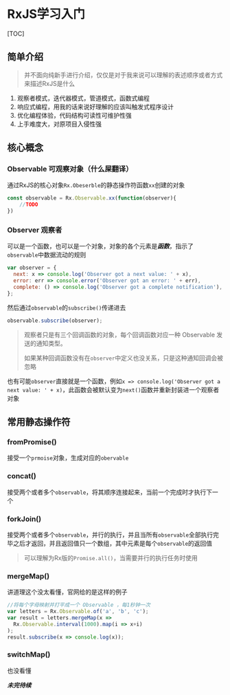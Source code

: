 # RxJS学习入门

[TOC]

## 简单介绍	

> 并不面向纯新手进行介绍，仅仅是对于我来说可以理解的表述顺序或者方式来描述RxJS是什么

1. 观察者模式，迭代器模式，管道模式，函数式编程
2. 响应式编程，用我的话来说好理解的应该叫触发式程序设计
3. 优化编程体验，代码结构可读性可维护性强
4. 上手难度大，对原项目入侵性强

## 核心概念

### Observable  可观察对象（什么屎翻译）

通过RxJS的核心对象`Rx.Obeserble`的静态操作符函数`xx`创建的对象

```js
const observable = Rx.Observable.xx(function(observer){
    //TODO
})
```



### Observer 观察者

可以是一个函数，也可以是一个对象，对象的各个元素是***函数***，指示了`observable`中数据流动的规则

```js
var observer = {
  next: x => console.log('Observer got a next value: ' + x),
  error: err => console.error('Observer got an error: ' + err),
  complete: () => console.log('Observer got a complete notification'),
};
```

然后通过`observable`的`subscribe()`传递进去

```js
observable.subscribe(observer);
```

> 观察者只是有三个回调函数的对象，每个回调函数对应一种 Observable 发送的通知类型。
>
> 如果某种回调函数没有在`observer`中定义也没关系，只是这种通知回调会被忽略

也有可能`observer`直接就是一个函数，例如`x => console.log('Observer got a next value: ' + x)`，此函数会被默认变为`next()`函数并重新封装进一个观察者对象

## 常用静态操作符

### fromPromise()

接受一个`prmoise`对象，生成对应的`obervable`



### concat()

接受两个或者多个`observable`，将其顺序连接起来，当前一个完成时才执行下一个



### forkJoin()

接受两个或者多个`observable`，并行的执行，并且当所有`observable`全部执行完毕之后才返回，并且返回值只一个数组，其中元素是每个`observable`的返回值

> 可以理解为Rx版的`Promise.all()`，当需要并行的执行任务时使用



### mergeMap()

讲道理这个没太看懂，官网给的是这样的例子

```js
//将每个字母映射并打平成一个 Observable ，每1秒钟一次
var letters = Rx.Observable.of('a', 'b', 'c');
var result = letters.mergeMap(x =>
  Rx.Observable.interval(1000).map(i => x+i)
);
result.subscribe(x => console.log(x));
```



### switchMap()

也没看懂





***未完待续***